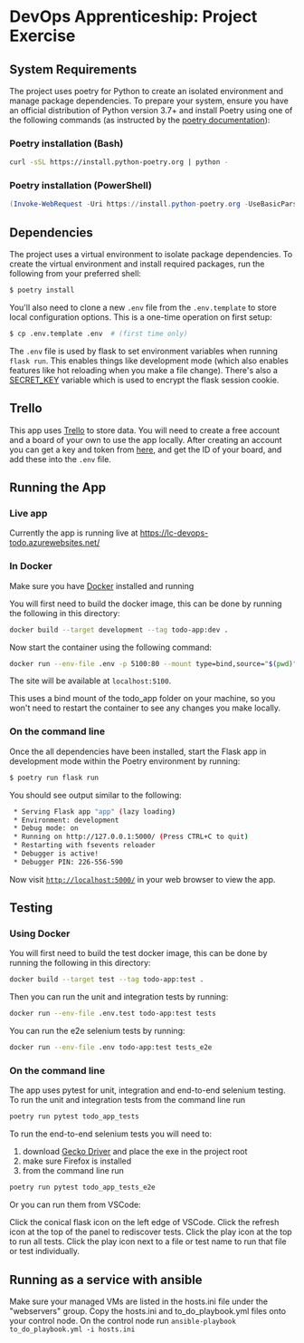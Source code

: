 # DevOps Apprenticeship: Project Exercise

## System Requirements

The project uses poetry for Python to create an isolated environment and manage package dependencies. To prepare your system, ensure you have an official distribution of Python version 3.7+ and install Poetry using one of the following commands (as instructed by the [poetry documentation](https://python-poetry.org/docs/#system-requirements)):

### Poetry installation (Bash)

```bash
curl -sSL https://install.python-poetry.org | python -
```

### Poetry installation (PowerShell)

```powershell
(Invoke-WebRequest -Uri https://install.python-poetry.org -UseBasicParsing).Content | python -
```

## Dependencies

The project uses a virtual environment to isolate package dependencies. To create the virtual environment and install required packages, run the following from your preferred shell:

```bash
$ poetry install
```

You'll also need to clone a new `.env` file from the `.env.template` to store local configuration options. This is a one-time operation on first setup:

```bash
$ cp .env.template .env  # (first time only)
```

The `.env` file is used by flask to set environment variables when running `flask run`. This enables things like development mode (which also enables features like hot reloading when you make a file change). There's also a [SECRET_KEY](https://flask.palletsprojects.com/en/1.1.x/config/#SECRET_KEY) variable which is used to encrypt the flask session cookie.

## Trello

This app uses [Trello](https://trello.com/) to store data. You will need to create a free account and a board of your own to use the app locally.
After creating an account you can get a key and token from [here](https://trello.com/app-key), and get the ID of your board, and add these into the `.env` file.

## Running the App

### Live app

Currently the app is running live at https://lc-devops-todo.azurewebsites.net/

### In Docker

Make sure you have [Docker](https://docs.docker.com/get-docker/) installed and running

You will first need to build the docker image, this can be done by running the following in this directory:
```bash
docker build --target development --tag todo-app:dev .
```

Now start the container using the following command:
```bash
docker run --env-file .env -p 5100:80 --mount type=bind,source="$(pwd)"/todo_app,target=/app/todo_app/todo_app -d todo-app:dev
```

The site will be available at `localhost:5100`.

This uses a bind mount of the todo_app folder on your machine, so you won't need to restart the container to see any changes you make locally.

### On the command line

Once the all dependencies have been installed, start the Flask app in development mode within the Poetry environment by running:
```bash
$ poetry run flask run
```

You should see output similar to the following:
```bash
 * Serving Flask app "app" (lazy loading)
 * Environment: development
 * Debug mode: on
 * Running on http://127.0.0.1:5000/ (Press CTRL+C to quit)
 * Restarting with fsevents reloader
 * Debugger is active!
 * Debugger PIN: 226-556-590
```
Now visit [`http://localhost:5000/`](http://localhost:5000/) in your web browser to view the app.

## Testing

### Using Docker

You will first need to build the test docker image, this can be done by running the following in this directory:
```bash
docker build --target test --tag todo-app:test .
```

Then you can run the unit and integration tests by running:
```bash
docker run --env-file .env.test todo-app:test tests
```

You can run the e2e selenium tests by running:
```bash
docker run --env-file .env todo-app:test tests_e2e
```

### On the command line

The app uses pytest for unit, integration and end-to-end selenium testing.
To run the unit and integration tests from the command line run
```bash
poetry run pytest todo_app_tests
```

To run the end-to-end selenium tests you will need to:
1. download [Gecko Driver](https://github.com/mozilla/geckodriver/releases) and place the exe in the project root
1. make sure Firefox is installed
1. from the command line run
```bash
poetry run pytest todo_app_tests_e2e
```

Or you can run them from VSCode:

Click the conical flask icon on the left edge of VSCode. Click the refresh icon at the top of the panel to rediscover tests. Click the play icon at the top to run all tests. Click the play icon next to a file or test name to run that file or test individually.

## Running as a service with ansible

Make sure your managed VMs are listed in the hosts.ini file under the "webservers" group.
Copy the hosts.ini and to_do_playbook.yml files onto your control node.
On the control node run `ansible-playbook to_do_playbook.yml -i hosts.ini`